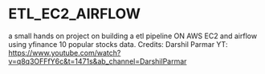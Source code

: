 # ETL_EC2_AIRFLOW
a small hands on project on building a etl pipeline ON AWS EC2 and airflow using yfinance 10 popular stocks data.
Credits: Darshil Parmar YT: https://www.youtube.com/watch?v=q8q3OFFfY6c&t=1471s&ab_channel=DarshilParmar
